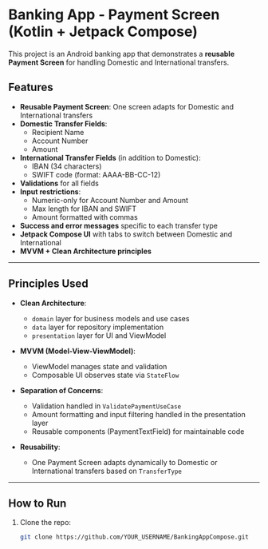 # Banking App - Payment Screen (Kotlin + Jetpack Compose)

This project is an Android banking app that demonstrates a **reusable Payment Screen** for handling Domestic and International transfers.

## Features

- **Reusable Payment Screen**: One screen adapts for Domestic and International transfers
- **Domestic Transfer Fields**:
  - Recipient Name
  - Account Number
  - Amount
- **International Transfer Fields** (in addition to Domestic):
  - IBAN (34 characters)
  - SWIFT code (format: AAAA-BB-CC-12)
- **Validations** for all fields
- **Input restrictions**:
  - Numeric-only for Account Number and Amount
  - Max length for IBAN and SWIFT
  - Amount formatted with commas
- **Success and error messages** specific to each transfer type
- **Jetpack Compose UI** with tabs to switch between Domestic and International
- **MVVM + Clean Architecture principles**

---

## Principles Used

- **Clean Architecture**:  
  - `domain` layer for business models and use cases  
  - `data` layer for repository implementation  
  - `presentation` layer for UI and ViewModel  

- **MVVM (Model-View-ViewModel)**:  
  - ViewModel manages state and validation  
  - Composable UI observes state via `StateFlow`

- **Separation of Concerns**:  
  - Validation handled in `ValidatePaymentUseCase`  
  - Amount formatting and input filtering handled in the presentation layer  
  - Reusable components (PaymentTextField) for maintainable code

- **Reusability**:  
  - One Payment Screen adapts dynamically to Domestic or International transfers based on `TransferType`  

---

## How to Run

1. Clone the repo:  
   ```bash
   git clone https://github.com/YOUR_USERNAME/BankingAppCompose.git
